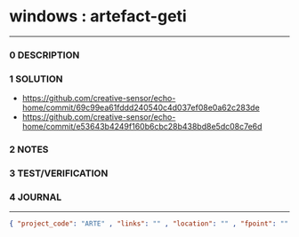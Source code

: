 # windows : artefact-geti
--------------------------------
### 0 DESCRIPTION


### 1 SOLUTION

- https://github.com/creative-sensor/echo-home/commit/69c99ea61fddd240540c4d037ef08e0a62c283de
- https://github.com/creative-sensor/echo-home/commit/e53643b4249f160b6cbc28b438bd8e5dc08c7e6d

### 2 NOTES


### 3 TEST/VERIFICATION


### 4 JOURNAL



--------------------------------
```json
{ "project_code": "ARTE" , "links": "" , "location": "" , "fpoint": "" }
```
